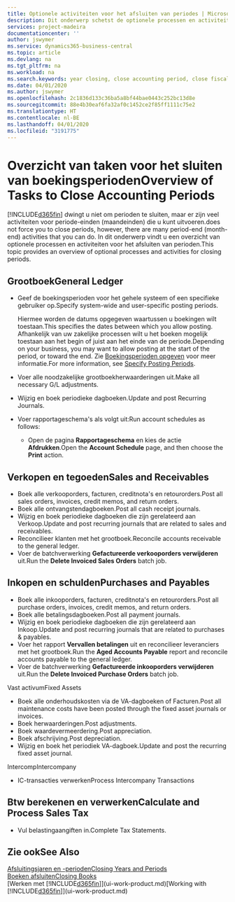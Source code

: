 ```yaml
---
title: Optionele activiteiten voor het afsluiten van periodes | Microsoft Docs
description: Dit onderwerp schetst de optionele processen en activiteiten voor het sluiten van boekingsperioden in Business Central.
services: project-madeira
documentationcenter: ''
author: jswymer
ms.service: dynamics365-business-central
ms.topic: article
ms.devlang: na
ms.tgt_pltfrm: na
ms.workload: na
ms.search.keywords: year closing, close accounting period, close fiscal year, aging, creditor payments, vendor payments
ms.date: 04/01/2020
ms.author: jswymer
ms.openlocfilehash: 2c1836d133c36ba5a8bf44bae0443c252bc13d8e
ms.sourcegitcommit: 88e4b30eaf6fa32af0c1452ce2f85ff1111c75e2
ms.translationtype: HT
ms.contentlocale: nl-BE
ms.lasthandoff: 04/01/2020
ms.locfileid: "3191775"
---
```

# <a name="overview-of-tasks-to-close-accounting-periods"></a><span data-ttu-id="dd9f5-103">Overzicht van taken voor het sluiten van boekingsperioden</span><span class="sxs-lookup"><span data-stu-id="dd9f5-103">Overview of Tasks to Close Accounting Periods</span></span>
[!INCLUDE[d365fin](includes/d365fin_md.md)] <span data-ttu-id="dd9f5-104">dwingt u niet om perioden te sluiten, maar er zijn veel activiteiten voor periode-einden (maandeinden) die u kunt uitvoeren.</span><span class="sxs-lookup"><span data-stu-id="dd9f5-104">does not force you to close periods, however, there are many period-end (month-end) activities that you can do.</span></span> <span data-ttu-id="dd9f5-105">In dit onderwerp vindt u een overzicht van optionele processen en activiteiten voor het afsluiten van perioden.</span><span class="sxs-lookup"><span data-stu-id="dd9f5-105">This topic provides an overview of optional processes and activities for closing periods.</span></span>  

## <a name="general-ledger"></a><span data-ttu-id="dd9f5-106">Grootboek</span><span class="sxs-lookup"><span data-stu-id="dd9f5-106">General Ledger</span></span>
* <span data-ttu-id="dd9f5-107">Geef de boekingsperioden voor het gehele systeem of een specifieke gebruiker op.</span><span class="sxs-lookup"><span data-stu-id="dd9f5-107">Specify system-wide and user-specific posting periods.</span></span>  

    <span data-ttu-id="dd9f5-108">Hiermee worden de datums opgegeven waartussen u boekingen wilt toestaan.</span><span class="sxs-lookup"><span data-stu-id="dd9f5-108">This specifies the dates between which you allow posting.</span></span> <span data-ttu-id="dd9f5-109">Afhankelijk van uw zakelijke processen wilt u het boeken mogelijk toestaan aan het begin of juist aan het einde van de periode.</span><span class="sxs-lookup"><span data-stu-id="dd9f5-109">Depending on your business, you may want to allow posting at the start of the period, or toward the end.</span></span> <span data-ttu-id="dd9f5-110">Zie [Boekingsperioden opgeven](finance-how-specify-posting-periods.md) voor meer informatie.</span><span class="sxs-lookup"><span data-stu-id="dd9f5-110">For more information, see [Specify Posting Periods](finance-how-specify-posting-periods.md).</span></span>  
* <span data-ttu-id="dd9f5-111">Voer alle noodzakelijke grootboekherwaarderingen uit.</span><span class="sxs-lookup"><span data-stu-id="dd9f5-111">Make all necessary G/L adjustments.</span></span>  
* <span data-ttu-id="dd9f5-112">Wijzig en boek periodieke dagboeken.</span><span class="sxs-lookup"><span data-stu-id="dd9f5-112">Update and post Recurring Journals.</span></span>  
  <!--* Process Consolidations-->
* <span data-ttu-id="dd9f5-113">Voer rapportageschema's als volgt uit:</span><span class="sxs-lookup"><span data-stu-id="dd9f5-113">Run account schedules as follows:</span></span>  
  * <span data-ttu-id="dd9f5-114">Open de pagina **Rapportageschema** en kies de actie **Afdrukken**.</span><span class="sxs-lookup"><span data-stu-id="dd9f5-114">Open the **Account Schedule** page, and then choose the **Print** action.</span></span>  

## <a name="sales-and-receivables"></a><span data-ttu-id="dd9f5-115">Verkopen en tegoeden</span><span class="sxs-lookup"><span data-stu-id="dd9f5-115">Sales and Receivables</span></span>
* <span data-ttu-id="dd9f5-116">Boek alle verkooporders, facturen, creditnota's en retourorders.</span><span class="sxs-lookup"><span data-stu-id="dd9f5-116">Post all sales orders, invoices, credit memos, and return orders.</span></span>  
* <span data-ttu-id="dd9f5-117">Boek alle ontvangstendagboeken.</span><span class="sxs-lookup"><span data-stu-id="dd9f5-117">Post all cash receipt journals.</span></span>  
* <span data-ttu-id="dd9f5-118">Wijzig en boek periodieke dagboeken die zijn gerelateerd aan Verkoop.</span><span class="sxs-lookup"><span data-stu-id="dd9f5-118">Update and post recurring journals that are related to sales and receivables.</span></span>  
* <span data-ttu-id="dd9f5-119">Reconcilieer klanten met het grootboek.</span><span class="sxs-lookup"><span data-stu-id="dd9f5-119">Reconcile accounts receivable to the general ledger.</span></span>  
* <span data-ttu-id="dd9f5-120">Voer de batchverwerking **Gefactureerde verkooporders verwijderen** uit.</span><span class="sxs-lookup"><span data-stu-id="dd9f5-120">Run the **Delete Invoiced Sales Orders** batch job.</span></span>  

## <a name="purchases-and-payables"></a><span data-ttu-id="dd9f5-121">Inkopen en schulden</span><span class="sxs-lookup"><span data-stu-id="dd9f5-121">Purchases and Payables</span></span>
* <span data-ttu-id="dd9f5-122">Boek alle inkooporders, facturen, creditnota's en retourorders.</span><span class="sxs-lookup"><span data-stu-id="dd9f5-122">Post all purchase orders, invoices, credit memos, and return orders.</span></span>  
* <span data-ttu-id="dd9f5-123">Boek alle betalingsdagboeken.</span><span class="sxs-lookup"><span data-stu-id="dd9f5-123">Post all payment journals.</span></span>  
* <span data-ttu-id="dd9f5-124">Wijzig en boek periodieke dagboeken die zijn gerelateerd aan Inkoop.</span><span class="sxs-lookup"><span data-stu-id="dd9f5-124">Update and post recurring journals that are related to purchases & payables.</span></span>  
* <span data-ttu-id="dd9f5-125">Voer het rapport **Vervallen betalingen** uit en reconcilieer leveranciers met het grootboek.</span><span class="sxs-lookup"><span data-stu-id="dd9f5-125">Run the **Aged Accounts Payable** report and reconcile accounts payable to the general ledger.</span></span>  
* <span data-ttu-id="dd9f5-126">Voer de batchverwerking **Gefactureerde inkooporders verwijderen** uit.</span><span class="sxs-lookup"><span data-stu-id="dd9f5-126">Run the **Delete Invoiced Purchase Orders** batch job.</span></span>  

<span data-ttu-id="dd9f5-127">Vast activum</span><span class="sxs-lookup"><span data-stu-id="dd9f5-127">Fixed Assets</span></span>
* <span data-ttu-id="dd9f5-128">Boek alle onderhoudskosten via de VA-dagboeken of Facturen.</span><span class="sxs-lookup"><span data-stu-id="dd9f5-128">Post all maintenance costs have been posted through the fixed asset journals or invoices.</span></span>
* <span data-ttu-id="dd9f5-129">Boek herwaarderingen.</span><span class="sxs-lookup"><span data-stu-id="dd9f5-129">Post adjustments.</span></span>
* <span data-ttu-id="dd9f5-130">Boek waardevermeerdering.</span><span class="sxs-lookup"><span data-stu-id="dd9f5-130">Post appreciation.</span></span>
* <span data-ttu-id="dd9f5-131">Boek afschrijving.</span><span class="sxs-lookup"><span data-stu-id="dd9f5-131">Post depreciation.</span></span>
* <span data-ttu-id="dd9f5-132">Wijzig en boek het periodiek VA-dagboek.</span><span class="sxs-lookup"><span data-stu-id="dd9f5-132">Update and post the recurring fixed asset journal.</span></span>

<span data-ttu-id="dd9f5-133">Intercomp</span><span class="sxs-lookup"><span data-stu-id="dd9f5-133">Intercompany</span></span>
* <span data-ttu-id="dd9f5-134">IC-transacties verwerken</span><span class="sxs-lookup"><span data-stu-id="dd9f5-134">Process Intercompany Transactions</span></span>

## <a name="calculate-and-process-sales-tax"></a><span data-ttu-id="dd9f5-135">Btw berekenen en verwerken</span><span class="sxs-lookup"><span data-stu-id="dd9f5-135">Calculate and Process Sales Tax</span></span>
* <span data-ttu-id="dd9f5-136">Vul belastingaangiften in.</span><span class="sxs-lookup"><span data-stu-id="dd9f5-136">Complete Tax Statements.</span></span>  

## <a name="see-also"></a><span data-ttu-id="dd9f5-137">Zie ook</span><span class="sxs-lookup"><span data-stu-id="dd9f5-137">See Also</span></span>
[<span data-ttu-id="dd9f5-138">Afsluitingsjaren en -perioden</span><span class="sxs-lookup"><span data-stu-id="dd9f5-138">Closing Years and Periods</span></span>](year-close-years-periods.md)  
[<span data-ttu-id="dd9f5-139">Boeken afsluiten</span><span class="sxs-lookup"><span data-stu-id="dd9f5-139">Closing Books</span></span>](year-close-books.md)  
<span data-ttu-id="dd9f5-140">[Werken met [!INCLUDE[d365fin](includes/d365fin_md.md)]](ui-work-product.md)</span><span class="sxs-lookup"><span data-stu-id="dd9f5-140">[Working with [!INCLUDE[d365fin](includes/d365fin_md.md)]](ui-work-product.md)</span></span>
